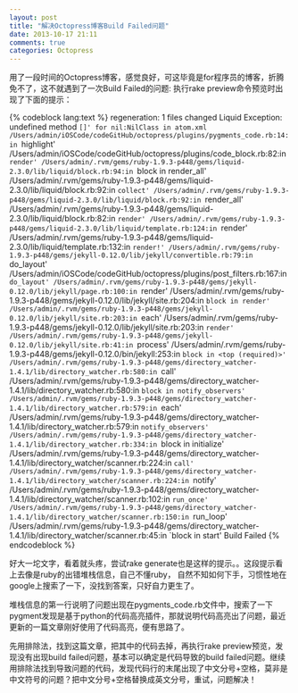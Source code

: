 ```yaml
---
layout: post
title: "解决Octopress博客Build Failed问题"
date: 2013-10-17 21:11
comments: true
categories: Octopress
---
```

用了一段时间的Octopress博客，感觉良好，可这毕竟是for程序员的博客，折腾免不了，这不就遇到了一次Build Failed的问题: 执行rake preview命令预览时出现了下面的提示：
<!--more-->
{% codeblock lang:text %}
regeneration: 1 files changed
Liquid Exception: undefined method `[]' for nil:NilClass in atom.xml
/Users/admin/iOSCode/codeGitHub/octopress/plugins/pygments_code.rb:14:in `highlight'
/Users/admin/iOSCode/codeGitHub/octopress/plugins/code_block.rb:82:in `render'
/Users/admin/.rvm/gems/ruby-1.9.3-p448/gems/liquid-2.3.0/lib/liquid/block.rb:94:in `block in render_all'
/Users/admin/.rvm/gems/ruby-1.9.3-p448/gems/liquid-2.3.0/lib/liquid/block.rb:92:in `collect'
/Users/admin/.rvm/gems/ruby-1.9.3-p448/gems/liquid-2.3.0/lib/liquid/block.rb:92:in `render_all'
/Users/admin/.rvm/gems/ruby-1.9.3-p448/gems/liquid-2.3.0/lib/liquid/block.rb:82:in `render'
/Users/admin/.rvm/gems/ruby-1.9.3-p448/gems/liquid-2.3.0/lib/liquid/template.rb:124:in `render'
/Users/admin/.rvm/gems/ruby-1.9.3-p448/gems/liquid-2.3.0/lib/liquid/template.rb:132:in `render!'
/Users/admin/.rvm/gems/ruby-1.9.3-p448/gems/jekyll-0.12.0/lib/jekyll/convertible.rb:79:in `do_layout'
/Users/admin/iOSCode/codeGitHub/octopress/plugins/post_filters.rb:167:in `do_layout'
/Users/admin/.rvm/gems/ruby-1.9.3-p448/gems/jekyll-0.12.0/lib/jekyll/page.rb:100:in `render'
/Users/admin/.rvm/gems/ruby-1.9.3-p448/gems/jekyll-0.12.0/lib/jekyll/site.rb:204:in `block in render'
/Users/admin/.rvm/gems/ruby-1.9.3-p448/gems/jekyll-0.12.0/lib/jekyll/site.rb:203:in `each'
/Users/admin/.rvm/gems/ruby-1.9.3-p448/gems/jekyll-0.12.0/lib/jekyll/site.rb:203:in `render'
/Users/admin/.rvm/gems/ruby-1.9.3-p448/gems/jekyll-0.12.0/lib/jekyll/site.rb:41:in `process'
/Users/admin/.rvm/gems/ruby-1.9.3-p448/gems/jekyll-0.12.0/bin/jekyll:253:in `block in <top (required)>'
/Users/admin/.rvm/gems/ruby-1.9.3-p448/gems/directory_watcher-1.4.1/lib/directory_watcher.rb:580:in `call'
/Users/admin/.rvm/gems/ruby-1.9.3-p448/gems/directory_watcher-1.4.1/lib/directory_watcher.rb:580:in `block in notify_observers'
/Users/admin/.rvm/gems/ruby-1.9.3-p448/gems/directory_watcher-1.4.1/lib/directory_watcher.rb:579:in `each'
/Users/admin/.rvm/gems/ruby-1.9.3-p448/gems/directory_watcher-1.4.1/lib/directory_watcher.rb:579:in `notify_observers'
/Users/admin/.rvm/gems/ruby-1.9.3-p448/gems/directory_watcher-1.4.1/lib/directory_watcher.rb:334:in `block in initialize'
/Users/admin/.rvm/gems/ruby-1.9.3-p448/gems/directory_watcher-1.4.1/lib/directory_watcher/scanner.rb:224:in `call'
/Users/admin/.rvm/gems/ruby-1.9.3-p448/gems/directory_watcher-1.4.1/lib/directory_watcher/scanner.rb:224:in `notify'
/Users/admin/.rvm/gems/ruby-1.9.3-p448/gems/directory_watcher-1.4.1/lib/directory_watcher/scanner.rb:102:in `run_once'
/Users/admin/.rvm/gems/ruby-1.9.3-p448/gems/directory_watcher-1.4.1/lib/directory_watcher/scanner.rb:150:in `run_loop'
/Users/admin/.rvm/gems/ruby-1.9.3-p448/gems/directory_watcher-1.4.1/lib/directory_watcher/scanner.rb:45:in `block in start'
Build Failed
{% endcodeblock %}

好大一坨文字，看着就头疼，尝试rake generate也是这样的提示。。这段提示看上去像是ruby的出错堆栈信息，自己不懂ruby， 自然不知如何下手，习惯性地在google上搜索了一下，没找到答案，只好自力更生了。

堆栈信息的第一行说明了问题出现在pygments_code.rb文件中，搜索了一下pygment发现是基于python的代码高亮插件，那就说明代码高亮出了问题，最近更新的一篇文章刚好使用了代码高亮，便有思路了。

先用排除法，找到这篇文章，把其中的代码去掉，再执行rake preview预览，发现没有出现build failed问题，基本可以确定是代码导致的build failed问题。继续用排除法找到导致问题的代码，发现代码行的末尾出现了中文分号+空格，莫非是中文符号的问题？把中文分号+空格替换成英文分号，重试，问题解决！